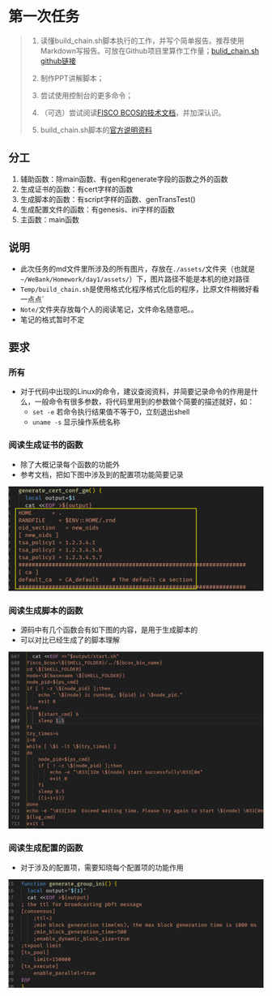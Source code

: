# 第一次任务

>1. 读懂build_chain.sh脚本执行的工作，并写个简单报告。推荐使用Markdown写报告。可放在Github项目里算作工作量；[bulid_chain.sh github链接](https://github.com/FISCO-BCOS/FISCO-BCOS/blob/master/tools/build_chain.sh)
>2. 制作PPT讲解脚本；
>3. 尝试使用控制台的更多命令；
>4. （可选）尝试阅读[FISCO BCOS的技术文档](https://fisco-bcos-documentation.readthedocs.io/zh_CN/latest/index.html )，并加深认识。
>
>5. build_chain.sh脚本的[官方说明资料](https://fisco-bcos-documentation.readthedocs.io/zh_CN/latest/docs/manual/build_chain.html)



## 分工

1. 辅助函数：除main函数、有gen和generate字段的函数之外的函数
2. 生成证书的函数：有cert字样的函数
3. 生成脚本的函数：有script字样的函数、genTransTest()
4. 生成配置文件的函数：有genesis、ini字样的函数
5. 主函数：main函数



## 说明

- 此次任务的md文件里所涉及的所有图片，存放在`./assets/`文件夹（也就是 `~/WeBank/Homework/day1/assets/`）下，图片路径不能是本机的绝对路径
- `Temp/build_chain.sh`是使用格式化程序格式化后的程序，比原文件稍微好看一点点`
- `Note/`文件夹存放每个人的阅读笔记，文件命名随意吧。。
- 笔记的格式暂时不定



## 要求

### 所有

- 对于代码中出现的Linux的命令，建议查阅资料，并简要记录命令的作用是什么，一般命令有很多参数，将代码里用到的参数做个简要的描述就好，如：
  - `set -e` 若命令执行结果值不等于0，立刻退出shell
  - `uname -s` 显示操作系统名称



### 阅读生成证书的函数

- 除了大概记录每个函数的功能外
- 参考文档，把如下图中涉及到的配置项功能简要记录

![1559642647903](assets/1559642647903.png)



### 阅读生成脚本的函数

- 源码中有几个函数会有如下图的内容，是用于生成脚本的
- 可以对比已经生成了的脚本理解

![1559643023690](assets/1559643023690.png)



### 阅读生成配置的函数

- 对于涉及的配置项，需要知晓每个配置项的功能作用

![1559643286250](assets/1559643286250.png)

